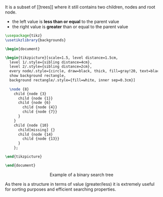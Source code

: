 It is a subset of [[trees]] where it still contains two children, nodes and root node.
- the left value is **less than or equal** to the parent value
- the right value is **greater** than or equal to the parent value

```tikz
\usepackage{tikz}
\usetikzlibrary{backgrounds}

\begin{document}

\begin{tikzpicture}[scale=1.5, level distance=1.5cm,
  level 1/.style={sibling distance=4cm},
  level 2/.style={sibling distance=2cm},
  every node/.style={circle, draw=black, thick, fill=gray!20, text=black, minimum size=10mm},
  show background rectangle,
  background rectangle/.style={fill=white, inner sep=0.3cm}]
  
  \node {8}
    child {node {3}
      child {node {1}}
      child {node {6}
        child {node {4}}
        child {node {7}}
      }
    }
    child {node {10}
      child[missing] {}
      child {node {14}
        child {node {13}}
      }
    };

\end{tikzpicture}

\end{document}

```
<div style="text-align: center">
  Example of a binary search tree
</div>

As there is a structure in terms of value (greater/less) it is extremely useful for sorting purposes and efficient searching properties. 
